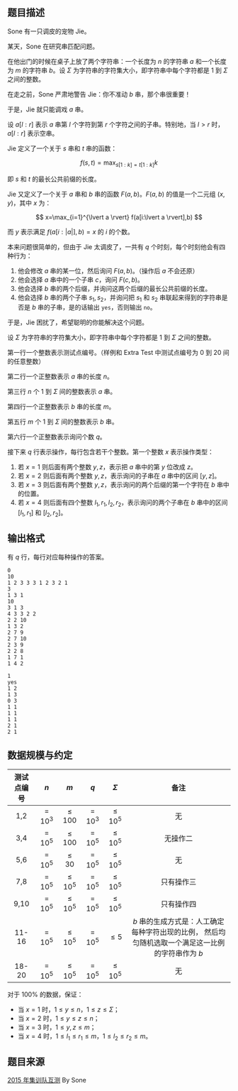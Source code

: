 ## 题目描述

Sone 有一只调皮的宠物 Jie。

某天，Sone 在研究串匹配问题。

在他出门的时候在桌子上放了两个字符串：一个长度为 $n$ 的字符串 $a$ 和一个长度为 $m$ 的字符串 $b$。设 $\Sigma$ 为字符串的字符集大小，即字符串中每个字符都是 $1$ 到 $\Sigma$ 之间的整数。

在走之前，Sone 严肃地警告 Jie：你不准动 $b$ 串，那个串很重要！

于是，Jie 就只能调戏 $a$ 串。

设 $a[l:r]$ 表示 $a$ 串第 $l$ 个字符到第 $r$ 个字符之间的子串。特别地，当 $l>r$ 时，$a[l:r]$ 表示空串。

Jie 定义了一个关于 $s$ 串和 $t$ 串的函数：

$$
f(s,t)=\max_{s[1:k]=t[1:k]}k
$$

即 $s$ 和 $t$ 的最长公共前缀的长度。

Jie 又定义了一个关于 $a$ 串和 $b$ 串的函数 $F(a,b)$。$F(a,b)$ 的值是一个二元组 $(x,y)$，其中 $x$ 为：

$$
x=\max_{i=1}^{\lvert a \rvert} f(a[i:\lvert a \rvert],b)
$$

而 $y$ 表示满足 $f(a[i:\lvert a \rvert], b) = x$ 的 $i$ 的个数。

本来问题很简单的，但由于 Jie 太调皮了，一共有 $q$ 个时刻，每个时刻他会有四种行为：

1. 他会修改 $a$ 串的某一位，然后询问 $F(a,b)$。（操作后 $a$ 不会还原）
2. 他会选择 $a$ 串中的一个子串 $c$，询问 $F(c,b)$。
3. 他会选择 $b$ 串的两个后缀，并询问这两个后缀的最长公共前缀的长度。
4. 他会选择 $b$ 串的两个子串 $s_1,s_2$，并询问把 $s_1$ 和 $s_2$ 串联起来得到的字符串是否是 $b$ 串的子串，是的话输出 `yes`，否则输出 `no`。

于是，Jie 困扰了，希望聪明的你能解决这个问题。

设 $\Sigma$ 为字符串的字符集大小，即字符串中每个字符都是 $1$ 到 $\Sigma$ 之间的整数。

第一行一个整数表示测试点编号。（样例和 Extra Test 中测试点编号为 $0$  到 $20$ 间的任意整数）

第二行一个正整数表示 $a$ 串的长度 $n$。

第三行 $n$ 个 $1$ 到 $\Sigma$ 间的整数表示 $a$ 串。

第四行一个正整数表示 $b$ 串的长度 $m$。

第五行 $m$ 个 $1$ 到 $\Sigma$ 间的整数表示 $b$ 串。

第六行一个正整数表示询问个数 $q$。

接下来 $q$ 行表示操作，每行包含若干个整数。第一个整数 $x$ 表示操作类型：


1. 若 $x=1$ 则后面有两个整数 $y,z$，表示把 $a$ 串中的第 $y$ 位改成 $z$。
2. 若 $x=2$ 则后面有两个整数 $y,z$，表示询问的子串在 $a$ 串中的区间 $[y, z]$。
3. 若 $x=3$ 则后面有两个整数 $y,z$，表示询问的两个后缀的第一个字符在 $b$ 串中的位置。
4. 若 $x=4$ 则后面有四个整数 $l_1,r_1,l_2,r_2$，表示询问的两个子串在 $b$ 串中的区间 $[l_1,r_1]$ 和 $[l_2,r_2]$。

## 输出格式

有 $q$ 行，每行对应每种操作的答案。

```input1
0
10
1 2 3 3 3 1 2 3 2 1
3
1 3 1
10
3 1 3
4 3 3 2 2
2 2 10
1 3 2
2 7 9
2 7 10
2 3 9
2 2 8
1 7 1
1 4 2
```

```output1
1
yes
1 2
1 3
0 3
1 1
1 1
1 1
2 1
2 1
```

## 数据规模与约定

| 测试点编号 |   $n$   |    $m$     |   $q$   |  $\Sigma$  |                             备注                             |
| :--------: | :-----: | :--------: | :-----: | :--------: | :----------------------------------------------------------: |
|    1,2     | $=10^3$ | $\le 100$  | $=10^3$ | $\le 10^5$ |                              无                              |
|    3,4     | $=10^5$ | $\le 100$  | $=10^5$ | $\le 10^5$ |                           无操作二                           |
|    5,6     | $=10^5$ |  $\le 30$  | $=10^5$ | $\le 10^5$ |                              无                              |
|    7,8     | $=10^5$ | $\le 10^5$ | $=10^5$ | $\le 10^5$ |                          只有操作三                          |
|    9,10    | $=10^5$ | $\le 10^5$ | $=10^5$ | $\le 10^5$ |                          只有操作四                          |
|   11-16    | $=10^5$ | $\le 10^5$ | $=10^5$ |  $\le 5$   | $b$ 串的生成方式是：人工确定每种字符出现的比例， 然后均匀随机选取一个满足这一比例的字符串作为 $b$ |
|   18-20    | $=10^5$ | $\le 10^5$ | $=10^5$ | $\le 10^5$ |                              无                              |

对于 $100\%$ 的数据，保证：
- 当 $x=1$ 时，$1 \leq y \leq n$，$1 \leq z \leq \Sigma$；
- 当 $x=2$ 时，$1 \leq y \leq z \leq n$；
- 当 $x=3$ 时，$1 \leq y, z \leq m$；
- 当 $x=4$ 时，$1 \leq l_1 \leq r_1 \leq m$，$1 \leq l_2 \leq r_2 \leq m$。

## 题目来源
[2015 年集训队互测](https://uoj.ac/contest/11) By Sone